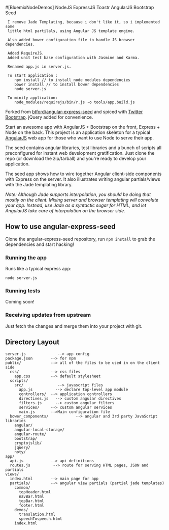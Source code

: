 #[BluemixNodeDemos] NodeJS ExpressJS Toastr AngularJS Bootstrap Seed

     I remove Jade Templating, because i don't like it, so i implemented some
     little html partilals, using Angular JS template engine.

     Also added bower configuration file to handle JS browser dependencies.

     Added RequireJS.
     Added unit test base configuration with Jasmine and Karma.

     Renamed app.js in server.js.

     To start application :
        npm install // to install node modules dependencies
        bower install // to install bower dependencies
        node server.js

     To minify application:
        node_modules/requirejs/bin/r.js -o tools/app.build.js



Forked from [btford/angular-express-seed](https://github.com/btford/angular-express-seed) and spiced with [Twitter Bootstrap](https://github.com/twitter/bootstrap). jQuery added for convenience.

Start an awesome app with AngularJS + Bootstrap on the front, Express + Node on the back. This project is an
application skeleton for a typical [AngularJS](http://angularjs.org/) web app for those who want
to use Node to serve their app.

The seed contains angular libraries, test libraries and a bunch of scripts all preconfigured for
instant web development gratification. Just clone the repo (or download the zip/tarball) and
you're ready to develop your application.

The seed app shows how to wire together Angular client-side components with Express on the server.
It also illustrates writing angular partials/views with the Jade templating library.

_Note: Although Jade supports interpolation, you should be doing that mostly on the client. Mixing
server and browser templating will convolute your app. Instead, use Jade as a syntactic sugar for
HTML, and let AngularJS take care of interpolation on the browser side._

## How to use angular-express-seed

Clone the angular-express-seed repository, run `npm install` to grab the dependencies and start hacking!

### Running the app

Runs like a typical express app:

    node server.js

### Running tests

Coming soon!

### Receiving updates from upstream

Just fetch the changes and merge them into your project with git.


## Directory Layout

    server.js              --> app config
    package.json        --> for npm
    public/             --> all of the files to be used in on the client side
      css/              --> css files
        app.css         --> default stylesheet
      scripts/
        src/               --> javascript files
          app.js          --> declare top-level app module
          controllers/  --> application controllers
          directives.js   --> custom angular directives
          filters.js      --> custom angular filters
          services/     --> custom angular services
          main.js       -->Main configuration file
      bower_components/            --> angular and 3rd party JavaScript libraries
        angular/
        angular-local-storage/
        angular-route/
        bootstrap/
        cryptojslib/
        jquery/
        noty/
    app/
      api.js            --> api definitions
      routes.js          --> route for serving HTML pages, JSON and partials
    views/
      index.html        --> main page for app
      partials/         --> angular view partials (partial jade templates)
        common/
          topHeader.html
          navBar.html
          topBar.html
          footer.html
        demos/
          translation.html
          speechTospeech.html
        index.html

